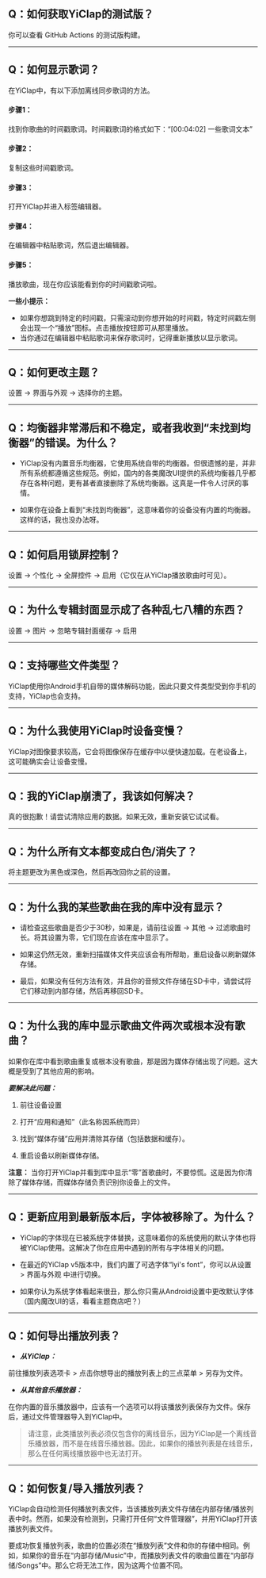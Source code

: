 ## **Q：如何获取YiClap的测试版？**
你可以查看 GitHub Actions 的测试版构建。

___

## **Q：如何显示歌词？**
在YiClap中，有以下添加离线同步歌词的方法。

#### 步骤1：
找到你歌曲的时间戳歌词。时间戳歌词的格式如下：“[00:04:02] 一些歌词文本”
#### 步骤2：
复制这些时间戳歌词。
#### 步骤3：
打开YiClap并进入标签编辑器。
#### 步骤4：
在编辑器中粘贴歌词，然后退出编辑器。
#### 步骤5：
播放歌曲，现在你应该能看到你的时间戳歌词啦。

**一些小提示：**
- 如果你想跳到特定的时间戳，只需滚动到你想开始的时间戳，特定时间戳左侧会出现一个“播放”图标。点击播放按钮即可从那里播放。
- 当你通过在编辑器中粘贴歌词来保存歌词时，记得重新播放以显示歌词。

___

## **Q：如何更改主题？**
设置 -> 界面与外观 -> 选择你的主题。
___

## **Q：均衡器非常滞后和不稳定，或者我收到“未找到均衡器”的错误。为什么？**
- YiClap没有内置音乐均衡器，它使用系统自带的均衡器。但很遗憾的是，并非所有系统都遵循这些规范。例如，国内的各类魔改UI提供的系统均衡器几乎都存在各种问题，更有甚者直接删除了系统均衡器。这真是一件令人讨厌的事情。

- 如果你在设备上看到“未找到均衡器”，这意味着你的设备没有内置的均衡器。这样的话，我也没办法呀。

___

## **Q：如何启用锁屏控制？**
设置 -> 个性化 -> 全屏控件 -> 启用（它仅在从YiClap播放歌曲时可见）。
___

## **Q：为什么专辑封面显示成了各种乱七八糟的东西？**
设置 -> 图片 -> 忽略专辑封面缓存 -> 启用
___

## **Q：支持哪些文件类型？**
YiClap使用你Android手机自带的媒体解码功能，因此只要文件类型受到你手机的支持，YiClap也会支持。
___

## **Q：为什么我使用YiClap时设备变慢？**
YiClap对图像要求较高，它会将图像保存在缓存中以便快速加载。在老设备上，这可能确实会让设备变慢。
___

## **Q：我的YiClap崩溃了，我该如何解决？**
真的很抱歉！请尝试清除应用的数据。如果无效，重新安装它试试看。
___

## **Q：为什么所有文本都变成白色/消失了？**
将主题更改为黑色或深色，然后再改回你之前的设置。
___

## **Q：为什么我的某些歌曲在我的库中没有显示？**
- 请检查这些歌曲是否少于30秒，如果是，请前往设置 -> 其他 -> 过滤歌曲时长。将其设置为零，它们现在应该在库中显示了。

- 如果这仍然无效，重新扫描媒体文件夹应该会有所帮助，重启设备以刷新媒体存储。

- 最后，如果没有任何方法有效，并且你的音频文件存储在SD卡中，请尝试将它们移动到内部存储，然后再移回SD卡。

___

## **Q：为什么我的库中显示歌曲文件两次或根本没有歌曲？**
如果你在库中看到歌曲重复或根本没有歌曲，那是因为媒体存储出现了问题。这大概是受到了其他应用的影响。

***要解决此问题：***
1. 前往设备设置

2. 打开“应用和通知”（此名称因系统而异）

3. 找到“媒体存储”应用并清除其存储（包括数据和缓存）。

4. 重启设备以刷新媒体存储。

**注意：** 当你打开YiClap并看到库中显示“零”首歌曲时，不要惊慌。这是因为你清除了媒体存储，而媒体存储负责识别你设备上的文件。
___

## **Q：更新应用到最新版本后，字体被移除了。为什么？**
- YiClap的字体现在已被系统字体替换，这意味着你的系统使用的默认字体也将被YiClap使用。这解决了你在应用中遇到的所有与字体相关的问题。

- 在最近的YiClap v5版本中，我们内置了可选字体“lyi's font”，你可以从设置 > 界面与外观 中进行切换。

- 如果你认为系统字体看起来很丑，那么你只需从Android设置中更改默认字体（国内魔改UI的话，看看主题商店吧？）
___

## **Q：如何导出播放列表？**
- ***从YiClap：***

前往播放列表选项卡 > 点击你想导出的播放列表上的三点菜单 > 另存为文件。

- ***从其他音乐播放器：***

在你内置的音乐播放器中，应该有一个选项可以将该播放列表保存为文件。保存后，通过文件管理器导入到YiClap中。

> 请注意，此类播放列表必须仅包含你的离线音乐，因为YiClap是一个离线音乐播放器，而不是在线音乐播放器。因此，如果你的播放列表是在线音乐，那么在任何离线播放器中也无法打开。
___

## **Q：如何恢复/导入播放列表？**
YiClap会自动检测任何播放列表文件，当该播放列表文件存储在内部存储/播放列表中时。然而，如果没有检测到，只需打开任何“文件管理器”，并用YiClap打开该播放列表文件。

要成功恢复播放列表，歌曲的位置必须在“播放列表”文件和你的存储中相同。例如，如果你的音乐在“内部存储/Music”中，而播放列表文件的歌曲位置在“内部存储/Songs”中。那么它将无法工作，因为这两个位置不同。
